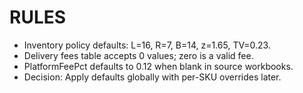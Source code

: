 # RULES
- Inventory policy defaults: L=16, R=7, B=14, z=1.65, TV=0.23.
- Delivery fees table accepts 0 values; zero is a valid fee.
- PlatformFeePct defaults to 0.12 when blank in source workbooks.
- Decision: Apply defaults globally with per-SKU overrides later.

